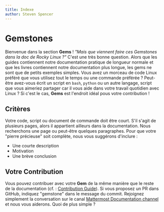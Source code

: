 ```yaml
---
title: Indexe
author: Steven Spencer
---
```


# Gemstones

Bienvenue dans la section **Gems** ! _"Mais que viennent faire ces Gemstones dans la doc de Rocky Linux ?"_ C'est une très bonne question. Alors que les guides contiennent notre documentation pratique de longueur normale et que les livres contiennent notre documentation plus longue, les gems ne sont que de petits exemples simples. Vous avez un morceau de code Linux préféré que vous utilisez tout le temps ou une commande préférée ? Peut-être avez-vous écrit un script en `bash`, `python` ou un autre langage, script que vous aimeriez partager car il vous aide dans votre travail quotidien avec Linux ? Si c'est le cas, **Gems** est l'endroit idéal pous votre contribution !

## Critères

Votre code, script ou document de commande doit être court. S'il s'agit de plusieurs pages, alors il appartient ailleurs dans la documentation. Nous recherchons une page ou peut-être quelques paragraphes. Pour que votre "pierre précieuse" soit complète, nous vous suggérons d'inclure :

* Une courte description
* Motivation
* Une brève conclusion

## Votre Contribution

Vous pouvez contribuer avec votre **Gem** de la même manière que le reste de la documentation (cf. : [Contribution Guide](../guides/contribute/README.md)). Si vous proposez un PR dans GitHub, indiquez "gemstone" dans le message du commit. Rejoignez simplement la conversation sur le canal [Mattermost Documentation channel](https://chat.rockylinux.org/rocky-linux/channels/documentation) et nous vous aiderons. Quoi de plus simple ?
